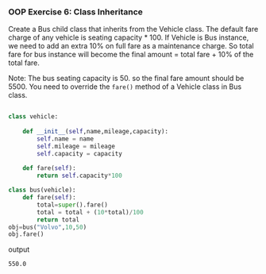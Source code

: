 ### OOP Exercise 6: Class Inheritance
Create a Bus child class that inherits from the Vehicle class. The default fare charge of any vehicle is seating capacity * 100. If Vehicle is Bus instance, we need to add an extra 10% on full fare as a maintenance charge. So total fare for bus instance will become the final amount = total fare + 10% of the total fare.

Note: The bus seating capacity is 50. so the final fare amount should be 5500. You need to override the `fare()` method of a Vehicle class in Bus class.

```python

class vehicle:
    
    def __init__(self,name,mileage,capacity):
        self.name = name
        self.mileage = mileage
        self.capacity = capacity
        
    def fare(self):
        return self.capacity*100

class bus(vehicle):
    def fare(self):
        total=super().fare()
        total = total + (10*total)/100
        return total 
obj=bus("Volvo",10,50)  
obj.fare() 
```
output
```
550.0
```
